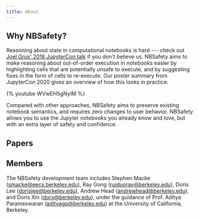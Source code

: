 ```yaml
---
title: About
---
```


## Why NBSafety?

Reasoning about state in computational notebooks is hard --- check out [Joel Grus' 2018 JupyterCon talk](https://www.youtube.com/watch?v=7jiPeIFXb6U) if you don't believe us. NBSafety aims to make reasoning about out-of-order execution in notebooks easier by highlighting cells that are potentially unsafe to execute, and by suggesting fixes in the form of cells to re-execute. Our poster summary from JupyterCon 2020 gives an overview of how this looks in practice:

{% youtube WVwEH5gNylM %}

Compared with other approaches, NBSafety aims to preserve existing notebook semantics, and requires zero changes to user behavior. NBSafety allows you to use the Jupyter notebooks you already know and love, but with an extra layer of safety and confidence.

## Papers

<div class="all-des">
  <script type="text/javascript">
    display_papers(["nbsafety_full"], true, 10);
  </script>
</div>

## Members

The NBSafety development team includes Stephen Macke (smacke@eecs.berkeley.edu), Ray Gong (ruiduoray@berkeley.edu), Doris Lee (dorislee@berkeley.edu), Andrew Head (andrewhead@berkeley.edu), and Doris Xin (dorx@berkeley.edu), under the guidance of Prof. Aditya Parameswaran (adityagp@berkeley.edu) at the University of California, Berkeley.